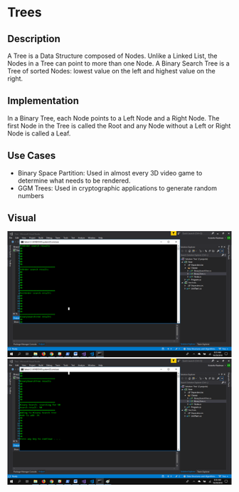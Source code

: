 # Trees
## Description
A Tree is a Data Structure composed of Nodes.  Unlike a Linked List, the Nodes in a Tree can point to more than one Node. A Binary Search Tree is a Tree of sorted Nodes: lowest value on the left and highest value on the right.

## Implementation
In a Binary Tree, each Node points to a Left Node and a Right Node. The first Node in the Tree is called the Root and any Node without a Left or Right Node is called a Leaf.

## Use Cases
- Binary Space Partition: Used in almost every 3D video game to determine what needs to be rendered.
- GGM Trees: Used in cryptographic applications to generate random numbers

## Visual
![Tree Image One](TreeVisualPartOne.png)
![Tree Image Two](TreeVisualPartTwo.png)

